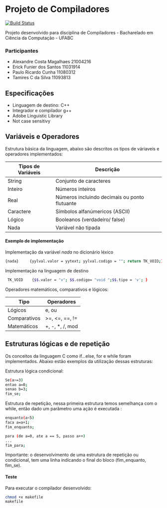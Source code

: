 # Projeto de Compiladores


[![Build Status](https://travis-ci.org/joemccann/dillinger.svg?branch=master)](https://travis-ci.org/joemccann/dillinger)

Projeto desenvolvido para disciplina de Compiladores - Bacharelado em Ciência da Computação - UFABC

### Participantes

- Alexandre Costa Magalhaes 21004216
- Erick Funier dos Santos   11031914
- Paulo Ricardo Cunha       11080312
- Tamires C da Silva        11093813

## Especificações

- Linguagem de destino: C++
- Integrador e compilador g++ 
- Adobe Linguistic Library
- Not case sensitivy

## Variáveis e Operadores

Estrutura básica da linguagem, abaixo são descritos os tipos de váriaveis e operadores implementados:

| Tipos de Variáveis | Descrição |
| ------ | ------ |
| String | Conjunto de caracteres |
| Inteiro | Números inteiros |
| Real | Números incluindo decimais ou ponto flutuante |
| Caractere | Símbolos alfanúmericos (ASCII) |
| Lógico | Booleanos (verdadeiro/ false) |
| Nada | Variável não tipada |


#### Exemplo de implementação
Implementação da variável *nada* no dicionário léxico
```sh
{nada}     {yylval.valor = yytext; yylval.codigo = ""; return TK_VOID;}
```
Implementação na linguagem de destino
```sh
 TK_VOID    {$$.valor = "v"; $$.codigo= "void ";$$.tipo = 'v'; }
```

Operadores matemáticos, comparativos e lógicos:

| Tipo | Operadores |
| ------ | ------ |
| Lógicos | e, ou |
| Comparativos | >=, <=, ==, != |
| Matemáticos | +, -, *, /, mod |


## Estruturas lógicas e de repetição

Os conceitos da linguagem C como if...else, for e while foram implementados. Abaixo estão exemplos da utilização dessas estruturas:

Estrutura lógica condicional:
```sh
Se(a>=3)
entao a=0;
senao b=3;
fim_se;
```

Estrutura de repetição, nessa primeira estrutura temos semelhança com o while, então dado um parâmetro uma ação é executada :
```sh
enquanto(a<5)
faca a=a+1;
fim_enquanto;
```

```sh
para (de a=0, ate a == 5, passo a++)
...
fim_para;
```

Importante: o desenvolvimento de uma estrutura de repetição ou condicional, tem uma linha indicando o final do bloco (fim_enquanto, fim_se).

#### Teste

Para executar o compilador desenvolvido:

```sh
chmod +x makefile
makefile
```
